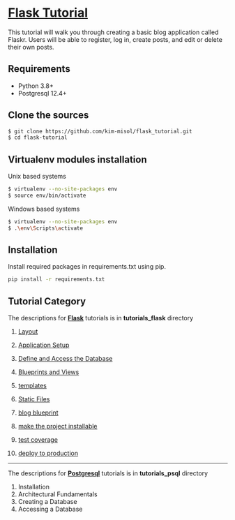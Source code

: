 # [Flask Tutorial](https://flask.palletsprojects.com/en/1.1.x/tutorial)
This tutorial will walk you through creating a basic blog application called Flaskr. Users will be able to register, log in, create posts, and edit or delete their own posts.

## Requirements
 - Python 3.8+
 - Postgresql 12.4+
 
## Clone the sources

```bash
$ git clone https://github.com/kim-misol/flask_tutorial.git
$ cd flask-tutorial
```

## Virtualenv modules installation 
Unix based systems

```bash
$ virtualenv --no-site-packages env
$ source env/bin/activate
```
    
Windows based systems

```bash
$ virtualenv --no-site-packages env
$ .\env\Scripts\activate
```

## Installation

Install required packages in requirements.txt using pip.

```bash
pip install -r requirements.txt
```

## Tutorial Category
The descriptions for **[Flask](https://flask.palletsprojects.com/en/1.1.x/tutorial/)** tutorials is in **tutorials_flask** directory 
1. [Layout](https://github.com/kim-misol/flask_tutorial/blob/master/categories/Layout.md)
2. [Application Setup](https://github.com/kim-misol/flask_tutorial/blob/master/categories/ApplicationSetup.md)
3. [Define and Access the Database](https://github.com/kim-misol/flask_tutorial/blob/master/categories/DefineAndAccessDatabase.md)
4. [Blueprints and Views](https://github.com/kim-misol/flask_tutorial/blob/master/categories/BlueprintsAndViews.md)
5. [templates](https://github.com/kim-misol/flask_tutorial/blob/master/categories/templates.md)
6. [Static Files](https://github.com/kim-misol/flask_tutorial/blob/master/categories/StaticFiles.md)
7. [blog blueprint](https://github.com/kim-misol/flask_tutorial/blob/master/categories/BlogBlueprint.md)

8. [make the project installable](https://github.com/kim-misol/flask_tutorial/blob/master/categories/ProjectInstallable.md)
9. [test coverage](https://github.com/kim-misol/flask_tutorial/blob/master/categories/TestCoverage.md)
10. [deploy to production](https://github.com/kim-misol/flask_tutorial/blob/master/categories/DeploytoProduction.md)
___
The descriptions for **[Postgresql](https://www.postgresql.org/docs/)** tutorials is in **tutorials_psql** directory
1. Installation
2. Architectural Fundamentals
3. Creating a Database
4. Accessing a Database
